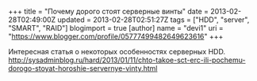 +++
title = "Почему дорого стоят серверные винты"
date = 2013-02-28T02:49:00Z
updated = 2013-02-28T02:51:27Z
tags = ["HDD", "server", "SMART", "RAID"]
blogimport = true 
[author]
	name = "devi1"
	uri = "https://www.blogger.com/profile/05777499482649623616"
+++

Интересная статья о некоторых особенностях серверных HDD.<br /><a href="http://sysadminblog.ru/hard/2013/01/11/chto-takoe-sct-erc-ili-pochemu-dorogo-stoyat-horoshie-servernye-vinty.html">http://sysadminblog.ru/hard/2013/01/11/chto-takoe-sct-erc-ili-pochemu-dorogo-stoyat-horoshie-servernye-vinty.html</a>
